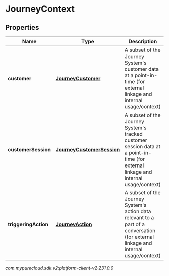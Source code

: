 # JourneyContext


## Properties

| Name | Type | Description | Notes |
| ------------ | ------------- | ------------- | ------------- |
| **customer** | [**JourneyCustomer**](JourneyCustomer) | A subset of the Journey System's customer data at a point-in-time (for external linkage and internal usage/context) |  |
| **customerSession** | [**JourneyCustomerSession**](JourneyCustomerSession) | A subset of the Journey System's tracked customer session data at a point-in-time (for external linkage and internal usage/context) |  [optional] |
| **triggeringAction** | [**JourneyAction**](JourneyAction) | A subset of the Journey System's action data relevant to a part of a conversation (for external linkage and internal usage/context) |  [optional] |




_com.mypurecloud.sdk.v2:platform-client-v2:231.0.0_
